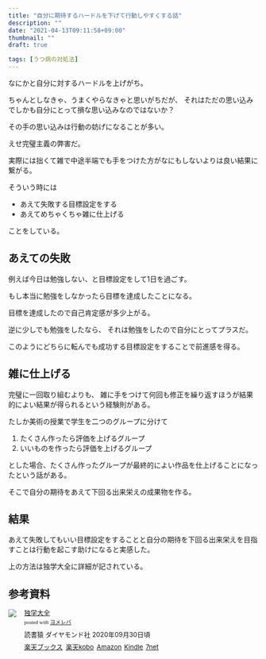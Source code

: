 ```yaml
---
title: "自分に期待するハードルを下げて行動しやすくする話"
description: ""
date: "2021-04-13T09:11:58+09:00"
thumbnail: ""
draft: true

tags: [うつ病の対処法]
---
```


なにかと自分に対するハードルを上げがち。

ちゃんとしなきゃ、うまくやらなきゃと思いがちだが、
それはただの思い込みでしかも自分にとって損な思い込みなのではないか？

その手の思い込みは行動の妨げになることが多い。

えせ完璧主義の弊害だ。

実際には拙くて雑で中途半端でも手をつけた方がなにもしないよりは良い結果に繋がる。

そういう時には
- あえて失敗する目標設定をする
- あえてめちゃくちゃ雑に仕上げる

ことをしている。

## あえての失敗
例えば今日は勉強しない、と目標設定をして1日を過ごす。

もし本当に勉強をしなかったら目標を達成したことになる。

目標を達成したので自己肯定感が多少上がる。

逆に少しでも勉強をしたなら、
それは勉強をしたので自分にとってプラスだ。

このようにどちらに転んでも成功する目標設定をすることで前進感を得る。

## 雑に仕上げる
完璧に一回取り組むよりも、
雑に手をつけて何回も修正を繰り返すほうが結果的によい結果が得られるという経験則がある。

たしか美術の授業で学生を二つのグループに分けて
1. たくさん作ったら評価を上げるグループ
1. いいものを作ったら評価を上げるグループ

とした場合、たくさん作ったグループが最終的によい作品を仕上げることになったという話がある。

そこで自分の期待をあえて下回る出来栄えの成果物を作る。

## 結果
あえて失敗してもいい目標設定をすることと自分の期待を下回る出来栄えを目指すことは行動を起こす助けになると実感した。

上の方法は独学大全に詳細が記されている。

## 参考資料

<div class="booklink-box" style="text-align:left;padding-bottom:20px;font-size:small;zoom: 1;overflow: hidden;"><div class="booklink-image" style="float:left;margin:0 15px 10px 0;"><a href="//af.moshimo.com/af/c/click?a_id=2220301&p_id=56&pc_id=56&pl_id=637&s_v=b5Rz2P0601xu&url=http%3A%2F%2Fbooks.rakuten.co.jp%2Frb%2F16399022%2F" target="_blank" ><img src="https://thumbnail.image.rakuten.co.jp/@0_mall/book/cabinet/8536/9784478108536.jpg?_ex=64x64" style="border: none;" /></a><img src="//i.moshimo.com/af/i/impression?a_id=2220301&p_id=56&pc_id=56&pl_id=637" width="1" height="1" style="border:none;"></div><div class="booklink-info" style="line-height:120%;zoom: 1;overflow: hidden;"><div class="booklink-name" style="margin-bottom:10px;line-height:120%"><a href="//af.moshimo.com/af/c/click?a_id=2220301&p_id=56&pc_id=56&pl_id=637&s_v=b5Rz2P0601xu&url=http%3A%2F%2Fbooks.rakuten.co.jp%2Frb%2F16399022%2F" target="_blank" >独学大全</a><img src="//i.moshimo.com/af/i/impression?a_id=2220301&p_id=56&pc_id=56&pl_id=637" width="1" height="1" style="border:none;"><div class="booklink-powered-date" style="font-size:8pt;margin-top:5px;font-family:verdana;line-height:120%">posted with <a href="https://yomereba.com" rel="nofollow" target="_blank">ヨメレバ</a></div></div><div class="booklink-detail" style="margin-bottom:5px;">読書猿 ダイヤモンド社 2020年09月30日頃    </div><div class="booklink-link2" style="margin-top:10px;"><div class="shoplinkrakuten" style="display:inline;margin-right:5px"><a href="//af.moshimo.com/af/c/click?a_id=2220301&p_id=56&pc_id=56&pl_id=637&s_v=b5Rz2P0601xu&url=http%3A%2F%2Fbooks.rakuten.co.jp%2Frb%2F16399022%2F" target="_blank" >楽天ブックス</a><img src="//i.moshimo.com/af/i/impression?a_id=2220301&p_id=56&pc_id=56&pl_id=637" width="1" height="1" style="border:none;"></div><div class="shoplinkrakukobo" style="display:inline;margin-right:5px"><a href="//af.moshimo.com/af/c/click?a_id=2220301&p_id=56&pc_id=56&pl_id=637&s_v=b5Rz2P0601xu&url=https%3A%2F%2Fbooks.rakuten.co.jp%2Frk%2F3f4a07a4a2093e2a80a7c4be54a7285b%2F" target="_blank" >楽天kobo</a><img src="//i.moshimo.com/af/i/impression?a_id=2220301&p_id=56&pc_id=56&pl_id=637" width="1" height="1" style="border:none;"></div><div class="shoplinkamazon" style="display:inline;margin-right:5px"><a href="//af.moshimo.com/af/c/click?a_id=2220302&p_id=170&pc_id=185&pl_id=4062&s_v=b5Rz2P0601xu&url=https%3A%2F%2Fwww.amazon.co.jp%2Fexec%2Fobidos%2FASIN%2F4478108536" target="_blank" >Amazon</a></div><div class="shoplinkkindle" style="display:inline;margin-right:5px"><a href="//af.moshimo.com/af/c/click?a_id=2220302&p_id=170&pc_id=185&pl_id=4062&s_v=b5Rz2P0601xu&url=https%3A%2F%2Fwww.amazon.co.jp%2Fgp%2Fsearch%3Fkeywords%3D%25E7%258B%25AC%25E5%25AD%25A6%25E5%25A4%25A7%25E5%2585%25A8%26__mk_ja_JP%3D%2583J%2583%255E%2583J%2583i%26url%3Dnode%253D2275256051" target="_blank" >Kindle</a></div><div class="shoplinkseven" style="display:inline;margin-right:5px"><a href="//af.moshimo.com/af/c/click?a_id=2317554&p_id=932&pc_id=1188&pl_id=12456&s_v=b5Rz2P0601xu&url=http%3A%2F%2F7net.omni7.jp%2Fsearch%2F%3FsearchKeywordFlg%3D1%26keyword%3D9784478108536" target="_blank" >7net<img src="//i.moshimo.com/af/i/impression?a_id=2317554&p_id=932&pc_id=1188&pl_id=12456" width="1" height="1" style="border:none;"></a></div>            	  	  	  	  	</div></div><div class="booklink-footer" style="clear: left"></div></div>